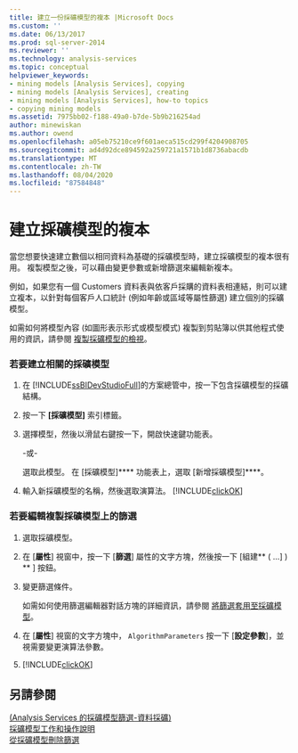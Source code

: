 ```yaml
---
title: 建立一份採礦模型的複本 |Microsoft Docs
ms.custom: ''
ms.date: 06/13/2017
ms.prod: sql-server-2014
ms.reviewer: ''
ms.technology: analysis-services
ms.topic: conceptual
helpviewer_keywords:
- mining models [Analysis Services], copying
- mining models [Analysis Services], creating
- mining models [Analysis Services], how-to topics
- copying mining models
ms.assetid: 7975bb02-f188-49a0-b7de-5b9b216254ad
author: minewiskan
ms.author: owend
ms.openlocfilehash: a05eb75210ce9f601aeca515cd299f4204908705
ms.sourcegitcommit: ad4d92dce894592a259721a1571b1d8736abacdb
ms.translationtype: MT
ms.contentlocale: zh-TW
ms.lasthandoff: 08/04/2020
ms.locfileid: "87584848"
---
```

# <a name="make-a-copy-of-a-mining-model"></a>建立採礦模型的複本
  當您想要快速建立數個以相同資料為基礎的採礦模型時，建立採礦模型的複本很有用。 複製模型之後，可以藉由變更參數或新增篩選來編輯新複本。  
  
 例如，如果您有一個 Customers 資料表與依客戶採購的資料表相連結，則可以建立複本，以針對每個客戶人口統計 (例如年齡或區域等屬性篩選) 建立個別的採礦模型。  
  
 如需如何將模型內容 (如圖形表示形式或模型模式) 複製到剪貼簿以供其他程式使用的資訊，請參閱 [複製採礦模型的檢視](copy-a-view-of-a-mining-model.md)。  
  
### <a name="to-create-a-related-mining-model"></a>若要建立相關的採礦模型  
  
1.  在 [!INCLUDE[ssBIDevStudioFull](../../includes/ssbidevstudiofull-md.md)]的方案總管中，按一下包含採礦模型的採礦結構。  
  
2.  按一下 **[採礦模型]** 索引標籤。  
  
3.  選擇模型，然後以滑鼠右鍵按一下，開啟快速鍵功能表。  
  
     -或-  
  
     選取此模型。 在 [採礦模型]**** 功能表上，選取 [新增採礦模型]****。  
  
4.  輸入新採礦模型的名稱，然後選取演算法。 [!INCLUDE[clickOK](../../includes/clickok-md.md)]  
  
### <a name="to-edit-the-filter-on-the-copied-mining-model"></a>若要編輯複製採礦模型上的篩選  
  
1.  選取採礦模型。  
  
2.  在 [**屬性**] 視窗中，按一下 [**篩選**] 屬性的文字方塊，然後按一下 [組建** ( ...] ) ** ] 按鈕。  
  
3.  變更篩選條件。  
  
     如需如何使用篩選編輯器對話方塊的詳細資訊，請參閱 [將篩選套用至採礦模型](apply-a-filter-to-a-mining-model.md)。  
  
4.  在 [**屬性**] 視窗的文字方塊中， `AlgorithmParameters` 按一下 [**設定參數**]，並視需要變更演算法參數。  
  
5.  [!INCLUDE[clickOK](../../includes/clickok-md.md)]  
  
## <a name="see-also"></a>另請參閱  
 [&#40;Analysis Services 的採礦模型篩選-資料採礦&#41;](mining-models-analysis-services-data-mining.md)   
 [採礦模型工作和操作說明](mining-model-tasks-and-how-tos.md)   
 [從採礦模型刪除篩選](delete-a-filter-from-a-mining-model.md)  
  
  
